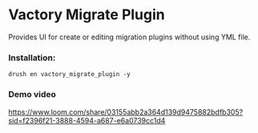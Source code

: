 # Vactory Migrate Plugin
Provides UI for create or editing 
migration plugins without using YML file.

### Installation:
`drush en vactory_migrate_plugin -y`

### Demo video
https://www.loom.com/share/03155abb2a364d139d9475882bdfb305?sid=f2396f21-3888-4594-a687-e6a0739cc1d4
